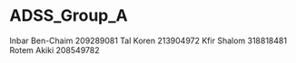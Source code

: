 # ADSS_Group_A

Inbar Ben-Chaim 209289081
Tal Koren 213904972
Kfir Shalom 318818481
Rotem Akiki 208549782
